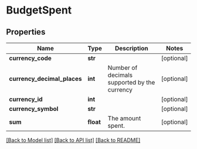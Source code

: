 # BudgetSpent

## Properties
Name | Type | Description | Notes
------------ | ------------- | ------------- | -------------
**currency_code** | **str** |  | [optional] 
**currency_decimal_places** | **int** | Number of decimals supported by the currency | [optional] 
**currency_id** | **int** |  | [optional] 
**currency_symbol** | **str** |  | [optional] 
**sum** | **float** | The amount spent. | [optional] 

[[Back to Model list]](../README.md#documentation-for-models) [[Back to API list]](../README.md#documentation-for-api-endpoints) [[Back to README]](../README.md)


